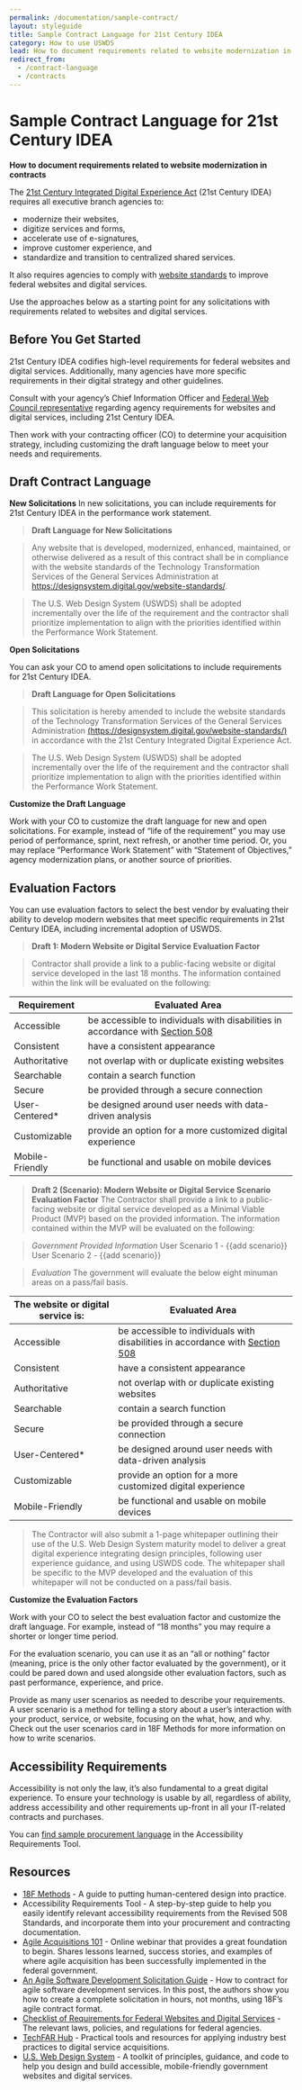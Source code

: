 ```yaml
---
permalink: /documentation/sample-contract/
layout: styleguide
title: Sample Contract Language for 21st Century IDEA
category: How to use USWDS
lead: How to document requirements related to website modernization in contracts
redirect_from:
  - /contract-language
  - /contracts
---
```

# Sample Contract Language for 21st Century IDEA
**How to document requirements related to website modernization in contracts**

The [21st Century Integrated Digital Experience Act](https://digital.gov/resources/21st-century-integrated-digital-experience-act/) (21st Century IDEA) requires all executive branch agencies to:

- modernize their websites,
- digitize services and forms,
- accelerate use of e-signatures,
- improve customer experience, and
- standardize and transition to centralized shared services.

It also requires agencies to comply with [website standards](https://designsystem.digital.gov/website-standards/) to improve federal websites and digital services. 

Use the approaches below as a starting point for any solicitations with requirements related to websites and digital services. 

## Before You Get Started

21st Century IDEA codifies high-level requirements for federal websites and digital services.  Additionally, many agencies have more specific requirements in their digital strategy and other guidelines. 

Consult with your agency’s Chief Information Officer and [Federal Web Council representative](https://digital.gov/resources/federal-web-council/#current-council-members) regarding agency requirements for websites and digital services, including 21st Century IDEA.

Then work with your contracting officer (CO) to determine your acquisition strategy, including customizing the draft language below to meet your needs and requirements. 

## Draft Contract Language
**New Solicitations**
In new solicitations, you can include requirements for 21st Century IDEA in the performance work statement. 

> **Draft Language for New Solicitations**
 
> Any website that is developed, modernized, enhanced, maintained, or otherwise delivered as a result of this contract shall be in compliance with the website standards of the Technology Transformation Services of the General Services Administration at https://designsystem.digital.gov/website-standards/.
 
> The U.S. Web Design System (USWDS) shall be adopted incrementally over the life of the requirement and the contractor shall prioritize implementation to align with the priorities identified within the Performance Work Statement.

**Open Solicitations**

You can ask your CO to amend open solicitations to include requirements for 21st Century IDEA.

> **Draft Language for Open Solicitations**
 
> This solicitation is hereby amended to include the website standards of the Technology Transformation Services of the General Services Administration [(https://designsystem.digital.gov/website-standards/)](https://designsystem.digital.gov/website-standards/) in accordance with the 21st Century Integrated Digital Experience Act.
 
> The U.S. Web Design System (USWDS) shall be adopted incrementally over the life of the requirement and the contractor shall prioritize implementation to align with the priorities identified within the Performance Work Statement.

**Customize the Draft Language**

Work with your CO to customize the draft language for new and open solicitations. For example, instead of “life of the requirement” you may use period of performance, sprint, next refresh, or another time period. Or, you may replace “Performance Work Statement” with “Statement of Objectives,” agency modernization plans, or another source of priorities.

## Evaluation Factors
You can use evaluation factors to select the best vendor by evaluating their ability to develop modern websites that meet specific requirements in 21st Century IDEA, including incremental adoption of USWDS.
> **Draft 1: Modern Website or Digital Service Evaluation Factor**
 
> Contractor shall provide a link to a public-facing website or digital service developed in the last 18 months. The information contained within the link will be evaluated on the following:

| Requirement | Evaluated Area |
| ----------- | ----------- |
| Accessible | be accessible to individuals with disabilities in  accordance with [Section 508](https://www.section508.gov/)|
| Consistent | have a consistent appearance|
| Authoritative | not overlap with or duplicate existing websites |
| Searchable | contain a search function |
| Secure | be provided through a secure connection |
| User-Centered* | be designed around user needs with data-driven analysis |
| Customizable | provide an option for a more customized digital experience |
| Mobile-Friendly | be functional and usable on mobile devices |

> **Draft 2 (Scenario): Modern Website or Digital Service Scenario Evaluation Factor**
> The Contractor shall provide a link to a public-facing website or digital service developed as a Minimal Viable Product (MVP) based on the provided information. The information contained within the MVP will be evaluated on the following:
 
> *Government Provided Information*
> User Scenario 1 - {{add scenario}}
> User Scenario 2 - {{add scenario}}
 
> *Evaluation*
> The government will evaluate the below eight minuman areas on a pass/fail basis.

| The website or digital service is:| Evaluated Area |
| ----------- | ----------- |
| Accessible | be accessible to individuals with disabilities in  accordance with [Section 508](https://www.section508.gov/)|
| Consistent | have a consistent appearance|
| Authoritative | not overlap with or duplicate existing websites |
| Searchable | contain a search function |
| Secure | be provided through a secure connection |
| User-Centered* | be designed around user needs with data-driven analysis |
| Customizable | provide an option for a more customized digital experience |
| Mobile-Friendly | be functional and usable on mobile devices |

> The Contractor will also submit a 1-page whitepaper outlining their use of the U.S. Web Design System maturity model to deliver a great digital experience integrating design principles, following user experience guidance, and using USWDS code. The whitepaper shall be specific to the MVP developed and the evaluation of this whitepaper will not be conducted on a pass/fail basis.

**Customize the Evaluation Factors**

Work with your CO to select the best evaluation factor and customize the draft language. For example, instead of “18 months” you may require a shorter or longer time period.

For the evaluation scenario, you can use it as an “all or nothing” factor (meaning, price is the only other factor evaluated by the government), or it could be pared down and used alongside other evaluation factors, such as past performance, experience, and price.

Provide as many user scenarios as needed to describe your requirements. A user scenario is a method for telling a story about a user’s interaction with your product, service, or website, focusing on the what, how, and why. Check out the user scenarios card in 18F Methods for more information on how to write scenarios.

## Accessibility Requirements
Accessibility is not only the law, it’s also fundamental to a great digital experience. To ensure your technology is usable by all, regardless of ability, address accessibility and other requirements up-front in all your IT-related contracts and purchases. 

You can [find sample procurement language](https://www.section508.gov/buy/accessibility-requirements-tool) in the Accessibility Requirements Tool.

## Resources
- [18F Methods](https://methods.18f.gov/) - A guide to putting human-centered design into practice.
- Accessibility Requirements Tool - A step-by-step guide to help you easily identify relevant accessibility requirements from the Revised 508 Standards, and incorporate them into your procurement and contracting documentation.
- [Agile Acquisitions 101](https://www.fai.gov/media-library/item/agile-acquisitions-101) - Online webinar that provides a great foundation to begin. Shares lessons learned, success stories, and examples of where agile acquisition has been successfully implemented in the federal government.
- [An Agile Software Development Solicitation Guide](https://18f.gsa.gov/2019/08/20/an-agile-software-development-solicitation-guide/) - How to contract for agile software development services. In this post, the authors show you how to create a complete solicitation in hours, not months, using 18F’s agile contract format.
- [Checklist of Requirements for Federal Websites and Digital Services](https://digital.gov/resources/checklist-of-requirements-for-federal-digital-services/) - The relevant laws, policies, and regulations for federal agencies.
- [TechFAR Hub](https://techfarhub.cio.gov/) - Practical tools and resources for applying industry best practices to digital service acquisitions.
- [U.S. Web Design System](https://designsystem.digital.gov/) - A toolkit of principles, guidance, and code to help you design and build accessible, mobile-friendly government websites and digital services.
